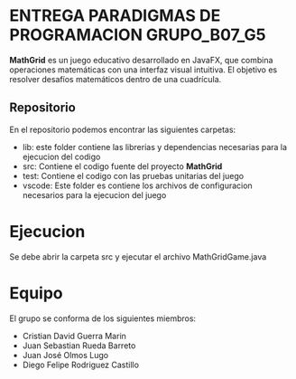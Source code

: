 # ENTREGA PARADIGMAS DE PROGRAMACION GRUPO_B07_G5  

**MathGrid** es un juego educativo desarrollado en JavaFX, que combina operaciones matemáticas con una interfaz visual intuitiva. El objetivo es resolver desafíos matemáticos dentro de una cuadrícula.

## Repositorio 
En el repositorio podemos encontrar las siguientes carpetas:

- lib: este folder contiene las librerias y dependencias necesarias para la ejecucion del codigo
- src: Contiene el codigo fuente del proyecto **MathGrid**
- test: Contiene el codigo con las pruebas unitarias del juego
- vscode: Este folder es contiene los archivos de configuracion necesarios para la ejecucion del juego

# Ejecucion
Se debe abrir la carpeta src y ejecutar el archivo MathGridGame.java

# Equipo

El grupo se conforma de los siguientes miembros:

- Cristian David Guerra Marin
- Juan Sebastian Rueda Barreto 
- Juan José Olmos Lugo 
- Diego Felipe Rodriguez Castillo

